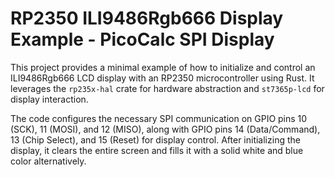 # RP2350 ILI9486Rgb666 Display Example - PicoCalc SPI Display

This project provides a minimal example of how to initialize and control an ILI9486Rgb666 LCD display with an RP2350 microcontroller using Rust. It leverages the `rp235x-hal` crate for hardware abstraction and `st7365p-lcd` for display interaction.

The code configures the necessary SPI communication on GPIO pins 10 (SCK), 11 (MOSI), and 12 (MISO), along with GPIO pins 14 (Data/Command), 13 (Chip Select), and 15 (Reset) for display control. After initializing the display, it clears the entire screen and fills it with a solid white and blue color alternatively.